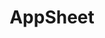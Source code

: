 ---
blog: https://blog.appsheet.com/
facebook: https://facebook.com/appsheet
linkedin: https://linkedin.com/company/appsheet
logohandle: appsheet
sort: appsheet
title: AppSheet
twitter: https://x.com/appsheet
website: https://www.appsheet.com/
youtube: https://youtube.com/channel/UC7xYEO2O_VZWyvctU0LQp8g
---